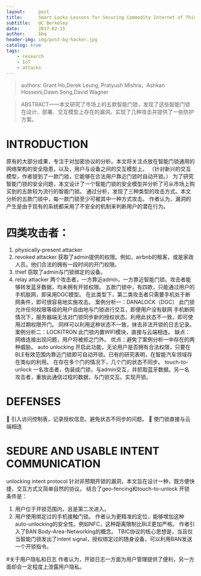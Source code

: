 ```yaml
---
layout:     post
title:      Smart Locks-Lessons for Securing Commodity Internet of Things Devices
subtitle:   UC Berkeley
date:       2017-02-15
author:     bbq
header-img: img/post-bg-hacker.jpg
catalog: true
tags:
    - research
    - IoT
    - attacks
---
```

	
>authors: Grant Ho,Derek Leung, Pratyush Mishra，Ashkan Hosseini,Dawn Song,David Wagner

>ABSTRACT——本文研究了市场上的五款智能门锁，发现了这些智能门锁在设计、部署、交互模型上存在的漏洞。实现了几种攻击并提供了一些防护方案。

# INTRODUCTION
原有的大部分成果，专注于对加密协议的分析。本文将关注点放在智能门锁通用的网络架构的安全隐患，以及，用户与设备之间的交互模型上。
（针对新兴的交互模型，作者提到了一款门锁，它能够在合法用户靠近门锁时自动开锁。）
为了研究智能门锁的安全问题，本文设计了一个智能门锁的安全模型并分析了可从市场上购买到的五款较为流行的智能门锁。 通过分析，发现了三种类型的攻击方式。本文分析的五款门锁中，每一款门锁至少可被其中一种方式攻击。
作者认为，漏洞的产生是由于现有的系统都采用了不安全的机制来判断用户的潜在行为。


# 四类攻击者：
1. physically-present attacker
2. revoked attacker 获取了admin提供的权限。例如，airbnb的租客，或是家政人员。他们合法的拥有一段时间的开门权限。
3. thief 窃取了admin与门锁绑定的设备。
4. relay attacker 两个攻击者，一方靠近admin，一方靠近智能门锁。攻击者能够转发蓝牙数据，均未拥有开锁权限。
五款门锁中，有四款，只能通过用户的手机联网，即采用DGC模型。 在此类型下，第二类攻击者只需要手机处于断网条件，即可很容易地实施攻击。
案例分析一：DANALOCK（DGC） 此门锁允许任何权限等级的用户自由地与门锁进行交互，即便用户没有联网
手机断网情况下，服务器端无法对门锁同步新的授权状态。利用此状态不一致，即可使用过期权限开门。 同样可以利用这种状态不一致，抹去非法开锁的日志记录。
案例分析二：LOCKITRON 此门锁内置WIFI模块，直接与云端相连。 缺点：网络连接出现问题，用户将被拒之门外。 优点：避免了案例分析一中存在的两种威胁。
auto unlocking 开启此功能，无论用户是否拥有合法权限，只要在BLE有效范围内靠近门锁即可自动开锁。已有的研究表明，在智能汽车领域存在类似的利用。 在存在多个门的情况下，几个门的状态不同步。
touch-to-unlock 一名攻击者，伪装成门锁，与admin交互，并抓取蓝牙数据。另一名攻击者，重放此通信过程的数据，与门锁交互。实现开锁。

# DEFENSES
	引入访问控制表，记录授权信息。避免状态不同步的问题。
	使门锁直接与云端相连

# SEDURE AND USABLE INTENT COMMUNICATION
unlocking intent protocol 针对非预期开锁的漏洞，本文旨在设计一种，既方便快捷，交互方式又简单自然的协议。
结合了geo-fencing和touch-to-unlock 开锁条件是：
1. 用户位于开锁范围内，且是第二次进入。
2. 用户使用绑定过的手机接触门锁。
作者认为更精准的定位，能够增加这种auto-unlocking的安全性。例如NFC，这种距离限制比BLE更加严格。
作者引入了BAN Body-Area-Networking的概念。 TBIC协议的核心思想是，当且仅当智能门锁发出了intent signal，授权绑定过的随身设备，可以利用BAN发送一个开锁指令。

#关于用户隐私和日志
作者认为，开锁日志一方面为用户管理提供了便利，另一方面却会一定程度上泄露用户隐私。






















